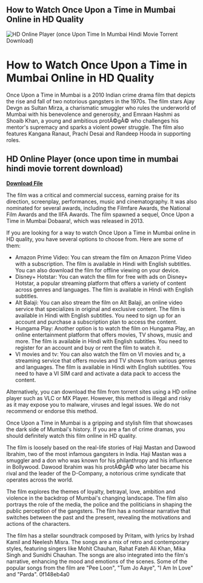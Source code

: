 ## How to Watch Once Upon a Time in Mumbai Online in HD Quality

 
![HD Online Player (once Upon Time In Mumbai Hindi Movie Torrent Download)](https://m.media-amazon.com/images/M/MV5BNWQzMTQ4ZTYtNzJkMi00OWE5LWEwYjctMTRkY2FhYTJmZWZhXkEyXkFqcGdeQXVyODE5NzE3OTE@._V1_FMjpg_UX1000_.jpg)

 
# How to Watch Once Upon a Time in Mumbai Online in HD Quality
 
Once Upon a Time in Mumbai is a 2010 Indian crime drama film that depicts the rise and fall of two notorious gangsters in the 1970s. The film stars Ajay Devgn as Sultan Mirza, a charismatic smuggler who rules the underworld of Mumbai with his benevolence and generosity, and Emraan Hashmi as Shoaib Khan, a young and ambitious protÃ©gÃ© who challenges his mentor's supremacy and sparks a violent power struggle. The film also features Kangana Ranaut, Prachi Desai and Randeep Hooda in supporting roles.
 
## HD Online Player (once upon time in mumbai hindi movie torrent download)


[**Download File**](https://www.google.com/url?q=https%3A%2F%2Fcinurl.com%2F2tKD8C&sa=D&sntz=1&usg=AOvVaw08qbQNrchQv5at78Wn7lnb)

 
The film was a critical and commercial success, earning praise for its direction, screenplay, performances, music and cinematography. It was also nominated for several awards, including the Filmfare Awards, the National Film Awards and the IIFA Awards. The film spawned a sequel, Once Upon a Time in Mumbai Dobaara!, which was released in 2013.
 
If you are looking for a way to watch Once Upon a Time in Mumbai online in HD quality, you have several options to choose from. Here are some of them:
 
- Amazon Prime Video: You can stream the film on Amazon Prime Video with a subscription. The film is available in Hindi with English subtitles. You can also download the film for offline viewing on your device.
- Disney+ Hotstar: You can watch the film for free with ads on Disney+ Hotstar, a popular streaming platform that offers a variety of content across genres and languages. The film is available in Hindi with English subtitles.
- Alt Balaji: You can also stream the film on Alt Balaji, an online video service that specializes in original and exclusive content. The film is available in Hindi with English subtitles. You need to sign up for an account and purchase a subscription plan to access the content.
- Hungama Play: Another option is to watch the film on Hungama Play, an online entertainment platform that offers movies, TV shows, music and more. The film is available in Hindi with English subtitles. You need to register for an account and buy or rent the film to watch it.
- VI movies and tv: You can also watch the film on VI movies and tv, a streaming service that offers movies and TV shows from various genres and languages. The film is available in Hindi with English subtitles. You need to have a VI SIM card and activate a data pack to access the content.

Alternatively, you can download the film from torrent sites using a HD online player such as VLC or MX Player. However, this method is illegal and risky as it may expose you to malware, viruses and legal issues. We do not recommend or endorse this method.
 
Once Upon a Time in Mumbai is a gripping and stylish film that showcases the dark side of Mumbai's history. If you are a fan of crime dramas, you should definitely watch this film online in HD quality.
  
The film is loosely based on the real-life stories of Haji Mastan and Dawood Ibrahim, two of the most infamous gangsters in India. Haji Mastan was a smuggler and a don who was known for his philanthropy and his influence in Bollywood. Dawood Ibrahim was his protÃ©gÃ© who later became his rival and the leader of the D-Company, a notorious crime syndicate that operates across the world.
 
The film explores the themes of loyalty, betrayal, love, ambition and violence in the backdrop of Mumbai's changing landscape. The film also portrays the role of the media, the police and the politicians in shaping the public perception of the gangsters. The film has a nonlinear narrative that switches between the past and the present, revealing the motivations and actions of the characters.
 
The film has a stellar soundtrack composed by Pritam, with lyrics by Irshad Kamil and Neelesh Misra. The songs are a mix of retro and contemporary styles, featuring singers like Mohit Chauhan, Rahat Fateh Ali Khan, Mika Singh and Sunidhi Chauhan. The songs are also integrated into the film's narrative, enhancing the mood and emotions of the scenes. Some of the popular songs from the film are "Pee Loon", "Tum Jo Aaye", "I Am In Love" and "Parda".
 0f148eb4a0
